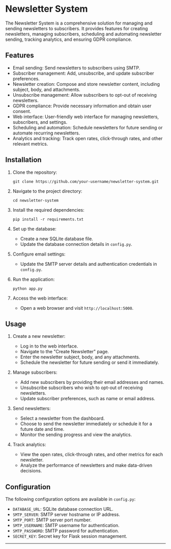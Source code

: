 # Newsletter System

The Newsletter System is a comprehensive solution for managing and sending newsletters to subscribers. It provides features for creating newsletters, managing subscribers, scheduling and automating newsletter sending, tracking analytics, and ensuring GDPR compliance.

## Features

- Email sending: Send newsletters to subscribers using SMTP.
- Subscriber management: Add, unsubscribe, and update subscriber preferences.
- Newsletter creation: Compose and store newsletter content, including subject, body, and attachments.
- Unsubscribe management: Allow subscribers to opt-out of receiving newsletters.
- GDPR compliance: Provide necessary information and obtain user consent.
- Web interface: User-friendly web interface for managing newsletters, subscribers, and settings.
- Scheduling and automation: Schedule newsletters for future sending or automate recurring newsletters.
- Analytics and tracking: Track open rates, click-through rates, and other relevant metrics.

## Installation

1. Clone the repository:
   ```
   git clone https://github.com/your-username/newsletter-system.git
   ```

2. Navigate to the project directory:
   ```
   cd newsletter-system
   ```

3. Install the required dependencies:
   ```
   pip install -r requirements.txt
   ```

4. Set up the database:
   - Create a new SQLite database file.
   - Update the database connection details in `config.py`.

5. Configure email settings:
   - Update the SMTP server details and authentication credentials in `config.py`.

6. Run the application:
   ```
   python app.py
   ```

7. Access the web interface:
   - Open a web browser and visit `http://localhost:5000`.

## Usage

1. Create a new newsletter:
   - Log in to the web interface.
   - Navigate to the "Create Newsletter" page.
   - Enter the newsletter subject, body, and any attachments.
   - Schedule the newsletter for future sending or send it immediately.

2. Manage subscribers:
   - Add new subscribers by providing their email addresses and names.
   - Unsubscribe subscribers who wish to opt-out of receiving newsletters.
   - Update subscriber preferences, such as name or email address.

3. Send newsletters:
   - Select a newsletter from the dashboard.
   - Choose to send the newsletter immediately or schedule it for a future date and time.
   - Monitor the sending progress and view the analytics.

4. Track analytics:
   - View the open rates, click-through rates, and other metrics for each newsletter.
   - Analyze the performance of newsletters and make data-driven decisions.

## Configuration

The following configuration options are available in `config.py`:

- `DATABASE_URL`: SQLite database connection URL.
- `SMTP_SERVER`: SMTP server hostname or IP address.
- `SMTP_PORT`: SMTP server port number.
- `SMTP_USERNAME`: SMTP username for authentication.
- `SMTP_PASSWORD`: SMTP password for authentication.
- `SECRET_KEY`: Secret key for Flask session management.

---
